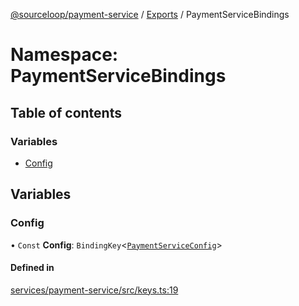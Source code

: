 [@sourceloop/payment-service](../README.md) / [Exports](../modules.md) / PaymentServiceBindings

# Namespace: PaymentServiceBindings

## Table of contents

### Variables

- [Config](PaymentServiceBindings.md#config)

## Variables

### Config

• `Const` **Config**: `BindingKey`<[`PaymentServiceConfig`](../interfaces/PaymentServiceConfig.md)\>

#### Defined in

[services/payment-service/src/keys.ts:19](https://github.com/sourcefuse/loopback4-microservice-catalog/blob/93a7f917/services/payment-service/src/keys.ts#L19)
